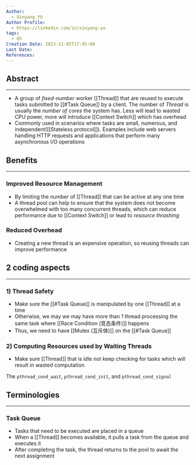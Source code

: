 ```yaml
---
Author:
  - Xinyang YU
Author Profile:
  - https://linkedin.com/in/xinyang-yu
tags:
  - OS
Creation Date: 2023-11-05T17:45:00
Last Date: 
References:
---
```

## Abstract
---
- A group of *fixed-number* worker [[Thread]] that are reused to execute tasks submitted to [[#Task Queue]] by a client. The number of *Thread* is usually the *number of cores* the system has. Less will lead to wasted CPU power, more will introduce [[Context Switch]] which has overhead
- Commonly used in scenarios where tasks are small, numerous, and independent([[Stateless protocol]]). Examples include web servers handling HTTP requests and applications that perform many asynchronous I/O operations

## Benefits
---
### Improved Resource Management
- By limiting the number of [[Thread]] that can be active at any one time
- A thread pool can help to ensure that the system does not become overwhelmed with too many concurrent threads, which can reduce performance due to [[Context Switch]] or lead to *resource thrashing*
### Reduced Overhead
- Creating a new thread is an expensive operation, so reusing threads can improve performance

## 2 coding aspects
---
### 1) Thread Safety
- Make sure the [[#Task Queue]] is manipulated by one [[Thread]] at a time
- Otherwise, we may we may have more than 1 thread processing the same task where [[Race Condition (竞态条件)]] happens
- Thus, we need to have [[Mutex (互斥体)]] on the [[#Task Queue]]

### 2) Computing Resources used by Waiting Threads
- Make sure [[Thread]] that is idle not keep checking for tasks which will result in wasted computation



The `pthread_cond_wait`, `pthread_cond_init`, and `pthread_cond_signal`

## Terminologies 
---
### Task Queue
- Tasks that need to be executed are placed in a queue
- When a [[Thread]] becomes available, it pulls a task from the queue and executes it
- After completing the task, the thread returns to the pool to await the next assignment